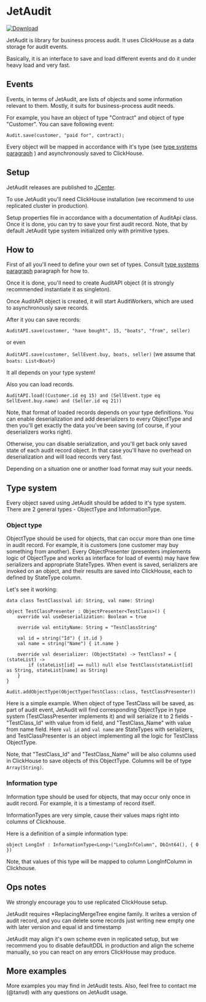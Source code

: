 # JetAudit

[ ![Download](https://api.bintray.com/packages/tanvd/jetaudit/jetaudit/images/download.svg) ](https://bintray.com/tanvd/jetaudit/jetaudit/_latestVersion)

JetAudit is library for business process audit. It uses ClickHouse as a data storage for audit events.

Basically, it is an interface to save and load different events and do it under heavy load and very fast.

## Events

Events, in terms of JetAudit, are lists of objects and some information relevant to them. Mostly, it suits for business-process audit needs.

For example, you have an object of type "Contract" and object of type "Customer". You can save following event:

```
Audit.save(customer, "paid for", contract);
```

Every object will be mapped in accordance with it's type (see [type systems paragraph](#type-system) ) and asynchronously saved to ClickHouse.

## Setup

JetAudit releases are published to [JCenter](https://bintray.com/tanvd/jetaudit/jetaudit).

To use JetAudit you'll need ClickHouse installation (we recommend to use replicated cluster in production).

Setup properties file in accordance with a documentation of AuditApi class. Once it is done, you can try to save your first audit record. Note, that by default JetAudit type system initialized only with primitive types.

## How to

First of all you'll need to define your own set of types. Consult [type systems paragraph](#type-system) paragraph for how to.

Once it is done, you'll need to create AuditAPI object (it is strongly recommended instantiate it as singleton). 

Once AuditAPI object is created, it will start AuditWorkers, which are used to asynchronously save records.

After it you can save records:

`AuditAPI.save(customer, "have bought", 15, "boats", "from", seller)`

or even

`AuditAPI.save(customer, SellEvent.buy, boats, seller)` (we assume that `boats: List<Boat>`) 

It all depends on your type system!

Also you can load records.

`AuditAPI.load((Customer.id eq 15) and (SellEvent.type eq SellEvent.buy.name) and (Seller.id eq 21))`

Note, that format of loaded records depends on your type definitions. You can enable deserialization and add deserializers to every ObjectType and then you'll get exactly the data you've been saving (of course, if your deserializers works right).
 
Otherwise, you can disable serialization, and you'll get back only saved state of each audit record object. In that case you'll have no overhead on deserialization and will load records very fast.

Depending on a situation one or another load format may suit your needs. 

## Type system

Every object saved using JetAudit should be added to it's type system. There are 2 general types - ObjectType and InformationType.

### Object type

ObjectType should be used for objects, that can occur more than one time in audit record. For example, it is customers (one customer may buy something from another). Every ObjectPresenter (presenters implements logic of ObjectType and works as interface for load of events) may have few serializers and appropriate StateTypes. When event is saved, serializers are invoked on an object, and their results are saved into ClickHouse, each to defined by StateType column.

Let's see it working:

```
data class TestClass(val id: String, val name: String)

object TestClassPresenter : ObjectPresenter<TestClass>() {
    override val useDeserialization: Boolean = true

    override val entityName: String = "TestClassString"

    val id = string("Id") { it.id }
    val name = string("Name") { it.name }

    override val deserializer: (ObjectState) -> TestClass? = { (stateList) ->
        if (stateList[id] == null) null else TestClass(stateList[id] as String, stateList[name] as String)
    }
}

Audit.addObjectType(ObjectType(TestClass::class, TestClassPresenter))
```

Here is a simple example. When object of type TestClass will be saved, as part of audit event, JetAudit will find corresponding ObjectType in type system (TestClassPresenter implements it) and will serialize it to 2 fields - "TestClass_Id" with value from id field, and "TestClass_Name" with value from name field. Here `val id` and `val name` are StateTypes with serializers, and TestClassPresenter is an object implementing all the logic for TestClass ObjectType.

Note, that "TestClass_Id" and "TestClass_Name" will be also columns used in ClickHouse to save objects of this ObjectType. Columns will be of type `Array(String)`.

### Information type

Information type should be used for objects, that may occur only once in audit record. For example, it is a timestamp of record itself. 

InformationTypes are very simple, cause their values maps right into columns of Clickhouse.

Here is a definition of a simple information type:

`object LongInf : InformationType<Long>("LongInfColumn", DbInt64(), { 0 })`

Note, that values of this type will be mapped to column LongInfColumn in Clickhouse.

## Ops notes

We strongly encourage you to use replicated ClickHouse setup. 

JetAudit requires *ReplacingMergeTree engine family. It writes a version of audit record, and you can delete some records just writing new empty one with later version and equal id and timestamp

JetAudit may align it's own scheme even in replicated setup, but we recommend you to disable defaultDDL in production and align the scheme manually, so you can react on any errors ClickHouse may produce.

## More examples

More examples you may find in JetAudit tests. Also, feel free to contact me (@tanvd) with any questions on JetAudit usage.



